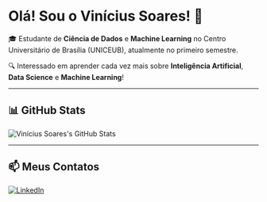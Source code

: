 # Olá! Sou o Vinícius Soares! 👋

🎓 Estudante de **Ciência de Dados** e **Machine Learning** no Centro Universitário de Brasília (UNICEUB), atualmente no primeiro semestre.

🔍 Interessado em aprender cada vez mais sobre **Inteligência Artificial**, **Data Science** e **Machine Learning**!

---

## 📊 GitHub Stats

![Vinícius Soares's GitHub Stats](https://github-readme-stats.vercel.app/api?username=vinisoares9&show_icons=true&theme=tokyonight)

---

## 📫 Meus Contatos

[![LinkedIn](https://img.shields.io/badge/LinkedIn-blue?style=for-the-badge&logo=linkedin)](https://www.linkedin.com/in/seu-perfil)
